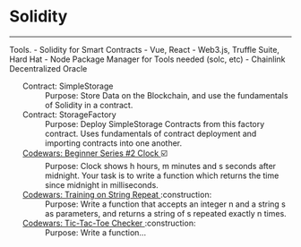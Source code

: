 # Solidity

<hr/>
Tools.
- Solidity for Smart Contracts
- Vue, React
- Web3.js, Truffle Suite, Hard Hat
- Node Package Manager for Tools needed (solc, etc)
- Chainlink Decentralized Oracle
<ul>
<dl>
	<dt>
		Contract: SimpleStorage
	</dt>
	<dd>
		Purpose: Store Data on the Blockchain, and use the fundamentals of Solidity in a contract.
	</dd>
	<dt>
		Contract: StorageFactory
	</dt>
	<dd>
		Purpose: Deploy SimpleStorage Contracts from this factory contract. Uses fundamentals of contract deployment and importing contracts into one another.
	</dd>
	<dt>
		<a href="https://www.codewars.com/kata/55f9bca8ecaa9eac7100004a/train/solidity"> Codewars: Beginner Series #2 Clock </a> ☑️
	</dt>
	<dd>
		Purpose: Clock shows h hours, m minutes and s seconds after midnight. Your task is to write a function which returns the time since midnight in milliseconds.
	</dd>
	<dt>
		<a href="https://www.codewars.com/kata/57a0e5c372292dd76d000d7e/train/solidity"> Codewars: Training on String Repeat </a> :construction:
	</dt>
	<dd>
		Purpose: Write a function that accepts an integer n and a string s as parameters, and returns a string of s repeated exactly n times.
	</dd>
		<dt>
		<a href="https://www.codewars.com/kata/525caa5c1bf619d28c000335/train/solidity"> Codewars: Tic-Tac-Toe Checker </a> :construction:
	</dt>
	<dd>
		Purpose: Write a function...
	</dd>

</dl>
